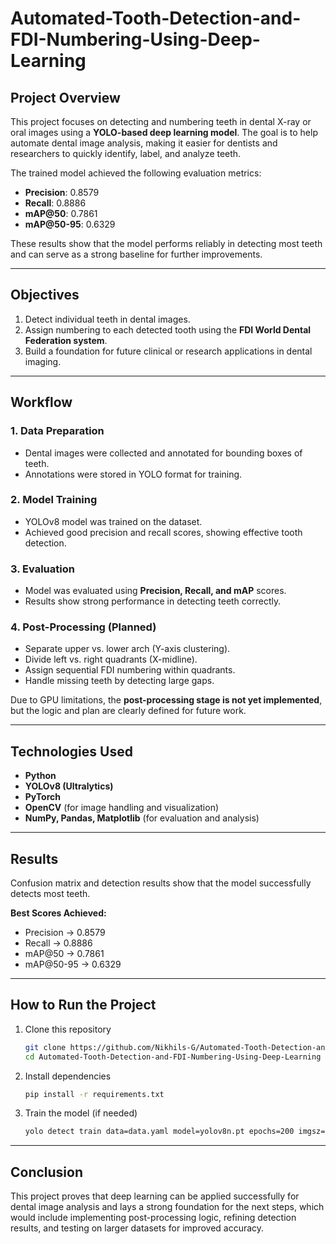 # Automated-Tooth-Detection-and-FDI-Numbering-Using-Deep-Learning

## Project Overview

This project focuses on detecting and numbering teeth in dental X-ray or oral images using a **YOLO-based deep learning model**.
The goal is to help automate dental image analysis, making it easier for dentists and researchers to quickly identify, label, and analyze teeth.

The trained model achieved the following evaluation metrics:

* **Precision**: 0.8579
* **Recall**: 0.8886
* **mAP\@50**: 0.7861
* **mAP\@50-95**: 0.6329

These results show that the model performs reliably in detecting most teeth and can serve as a strong baseline for further improvements.

---

## Objectives

1. Detect individual teeth in dental images.
2. Assign numbering to each detected tooth using the **FDI World Dental Federation system**.
3. Build a foundation for future clinical or research applications in dental imaging.

---

##  Workflow

### 1. Data Preparation

* Dental images were collected and annotated for bounding boxes of teeth.
* Annotations were stored in YOLO format for training.

### 2. Model Training

* YOLOv8 model was trained on the dataset.
* Achieved good precision and recall scores, showing effective tooth detection.

### 3. Evaluation

* Model was evaluated using **Precision, Recall, and mAP** scores.
* Results show strong performance in detecting teeth correctly.

### 4. Post-Processing (Planned)

* Separate upper vs. lower arch (Y-axis clustering).
* Divide left vs. right quadrants (X-midline).
* Assign sequential FDI numbering within quadrants.
* Handle missing teeth by detecting large gaps.

 Due to GPU limitations, the **post-processing stage is not yet implemented**, but the logic and plan are clearly defined for future work.

---

##  Technologies Used

* **Python**
* **YOLOv8 (Ultralytics)**
* **PyTorch**
* **OpenCV** (for image handling and visualization)
* **NumPy, Pandas, Matplotlib** (for evaluation and analysis)

---

## Results

Confusion matrix and detection results show that the model successfully detects most teeth.

**Best Scores Achieved:**

* Precision → 0.8579
* Recall → 0.8886
* mAP\@50 → 0.7861
* mAP\@50-95 → 0.6329

---

## How to Run the Project

1. Clone this repository

   ```bash
   git clone https://github.com/Nikhils-G/Automated-Tooth-Detection-and-FDI-Numbering-Using-Deep-Learning.git
   cd Automated-Tooth-Detection-and-FDI-Numbering-Using-Deep-Learning
   ```

2. Install dependencies

   ```bash
   pip install -r requirements.txt
   ```

3. Train the model (if needed)

   ```bash
   yolo detect train data=data.yaml model=yolov8n.pt epochs=200 imgsz=640
   ```

---
##  Conclusion
This project proves that deep learning can be applied successfully for dental image analysis and lays a strong foundation for the next steps, which would include implementing post-processing logic, refining detection results, and testing on larger datasets for improved accuracy.
